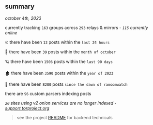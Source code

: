 
## summary
_october 4th, 2023_

currently tracking `163` groups across `293` relays & mirrors - _`115` currently online_

⏲ there have been `13` posts within the `last 24 hours`

🦈 there have been `39` posts within the `month of october`

🪐 there have been `1506` posts within the `last 90 days`

🏚 there have been `3590` posts within the `year of 2023`

🦕 there have been `8280` posts `since the dawn of ransomwatch`

there are `96` custom parsers indexing posts

_`20` sites using v2 onion services are no longer indexed - [support.torproject.org](https://support.torproject.org/onionservices/v2-deprecation/)_

> see the project [README](https://github.com/joshhighet/ransomwatch#ransomwatch--) for backend technicals
